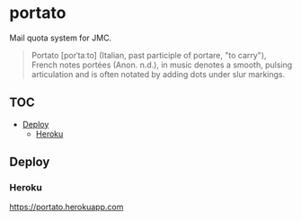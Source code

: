 portato
====

Mail quota system for JMC.

> Portato [porˈtaːto] (Italian, past participle of portare, "to carry"), French notes portées (Anon. n.d.), in music denotes a smooth, pulsing articulation and is often notated by adding dots under slur markings.

TOC
----
<!-- TOC depthFrom:2 depthTo:6 withLinks:1 updateOnSave:1 orderedList:0 -->

- [Deploy](#deploy)
	- [Heroku](#heroku)

<!-- /TOC -->

## Deploy
### Heroku
https://portato.herokuapp.com
